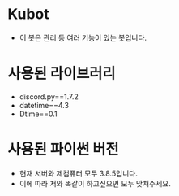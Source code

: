 # Kubot
+ 이 봇은 관리 등 여러 기능이 있는 봇입니다.

# 사용된 라이브러리
+ discord.py==1.7.2
+ datetime==4.3
+ Dtime==0.1

# 사용된 파이썬 버전
+ 현재 서버와 제컴퓨터 모두 3.8.5입니다.
+ 이에 따라 저와 똑같이 하고싶으면 모두 맞쳐주세요.
